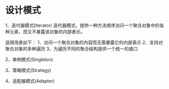 # 设计模式
1、迭代器模式(Iterator)
迭代器模式，提供一种方法顺序访问一个聚合对象中的各种元素，而又不暴露该对象的内部表示。

适用场景如下：
1、访问一个聚合对象的内容而无需暴露它的内部表示
2、支持对聚合对象的多种遍历
3、为遍历不同的聚合结构提供一个统一的接口

2、单例模式(Singleton)

3、策略模式(Strategy)

4、适配器模式(Adapter)




